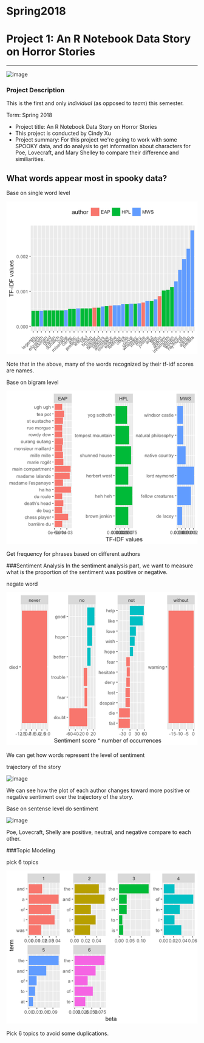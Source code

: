 # Spring2018
# Project 1: An R Notebook Data Story on Horror Stories
----
![image](figs/raven.jpeg)

### Project Description
This is the first and only *individual* (as opposed to *team*) this semester. 

Term: Spring 2018

+ Project title: An R Notebook Data Story on Horror Stories
+ This project is conducted by Cindy Xu
+ Project summary: For this project we're going to work with some SPOOKY data, and do analysis  to get information about characters for Poe, Lovecraft, and Mary Shelley to compare their difference and similiarities.

## What words appear most in spooky data?

Base on single word level

![image](figs/tfidf.png)

Note that in the above, many of the words recognized by their tf-idf scores are names. 

Base on bigram level

![image](figs/bigramfordifferentauthor.png)

Get frequency for phrases based on different authors

###Sentiment Analysis
In the sentiment analysis part, we want to measure what is the proportion of the sentiment was positive or negative.

negate word

![image](figs/negateword.png)

We can get how words represent the level of sentiment

trajectory of the story

![image](figs/sentimenttrajectoryofstoryfordifferentauthor.png)

We can see how the plot of each author changes toward more positive or negative sentiment over the trajectory of the story.

Base on sentense level do sentiment

![image](figs/sentenselevelcomparision.png)

Poe, Lovecraft, Shelly are positive, neutral, and negative compare to each other.

###Topic Modeling

pick 6 topics

![image](figs/6topics.png)

Pick 6 topics to avoid some duplications.















